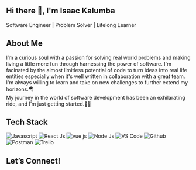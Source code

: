 ## Hi there 👋, I'm Isaac Kalumba
Software Engineer | Problem Solver | Lifelong Learner
## About Me
I’m a curious soul with a passion for solving real world problems and making living a little more fun through harnessing the power of software. I'm facinated by the almost limitless potential of code to turn ideas into real life entities especially when it's well written in collaboration with a great team.<br>
I'm always willing to learn and take on new challenges to further extend my horizons.🪂<br>
My journey in the world of software development has been an exhilarating ride, and I’m just getting started.🚀🚀
## Tech Stack
![Javascript](https://img.shields.io/badge/javascript-black?style=for-the-badge&logo=javascript) ![React Js](https://img.shields.io/badge/Reactjs-magenta?style=for-the-badge&logo=react) 
![vue js](https://img.shields.io/badge/Vuejs-green?style=for-the-badge&logo=vue) ![Node Js](https://img.shields.io/badge/Nodejs-maroon?style=for-the-badge&logo=node) ![VS Code](https://img.shields.io/badge/VS_Code-blue?style=for-the-badge&logo=visual-studio-code)  ![Github](https://img.shields.io/badge/Github-black?style=for-the-badge&logo=github)  ![Postman](https://img.shields.io/badge/Postman-brightgreen?style=for-the-badge&logo=postman) ![Trello](https://img.shields.io/badge/Trello-green?style=for-the-badge&logo=trello)     

## Let’s Connect!
<!--
<a>
<img src=""/>
</a>


**ikalumba/ikalumba** is a ✨ _special_ ✨ repository because its `README.md` (this file) appears on your GitHub profile.

Here are some ideas to get you started:

- 🔭 I’m currently working on ...
- 🌱 I’m currently learning ...
- 👯 I’m looking to collaborate on ...
- 🤔 I’m looking for help with ...
- 💬 Ask me about ...
- 📫 How to reach me: ...
- 😄 Pronouns: ...
- ⚡ Fun fact: ...

What Drives Me
Code Alchemist: I believe that every line of code has the potential to create magic. I love crafting elegant solutions that not only work but also inspire awe.
Challenge Seeker: Give me a problem, and I’ll treat it like a treasure hunt. The tougher, the better! Challenges fuel my creativity and keep me on my toes.
Open Source Enthusiast: I’m a firm believer in the power of collaboration. Contributing to open source projects allows me to give back to the community while sharpening my skills.
Continuous Learning: The tech world evolves faster than a SpaceX rocket. I’m committed to lifelong learning, whether it’s mastering a new framework, diving into machine learning, or exploring quantum computing (because why not?).
Tech Stack
Languages: JavaScript
Frameworks: React, Flask, Spring Boot
Databases: PostgreSQL, MongoDB
Tools: Git, VS Code, Jupyter Notebook
Let’s Connect!
🌐 GitHub 📧 Email 📸 LinkedIn
-->
